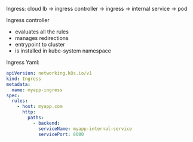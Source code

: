 Ingress:
 cloud lb -> ingress controller -> ingress -> internal service -> pod

Ingress controller
- evaluates all the rules
- manages redirections
- entrypoint to cluster
- is installed in kube-system namespace

Ingress Yaml:
```yaml
apiVersion: networking.k8s.io/v1
kind: Ingress
metadata:
  name: myapp-ingress
spec:
  rules:
    - host: myapp.com
      http:
        paths:
          - backend:
            serviceName: myapp-internal-service
            servicePort: 8080
```